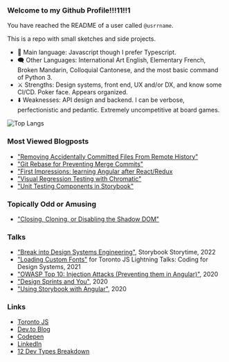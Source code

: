 ### Welcome to my Github Profile!!!11!!1

You have reached the README of a user called `@usrrname`.

This is a repo with small sketches and side projects.

- 🔡 Main language: Javascript though I prefer Typescript. 
- 🗨️ Other Languages: International Art English, Elementary French, Broken Mandarin, Colloquial Cantonese, and the most basic command of Python 3.
- ⚔️ Strengths: Design systems, front end, UX and/or DX, and know some CI/CD. Poker face. Appears organized.
- ⬇️ Weaknesses: API design and backend. I can be verbose, perfectionistic and pedantic. Extremely uncompetitive at board games.

![Top Langs](https://github-readme-stats.vercel.app/api/top-langs/?username=usrrname&layout=compact)

### Most Viewed Blogposts
- ["Removing Accidentally Committed Files From Remote History"](https://www.jenchan.biz/blog/git-rebase-for-preventing-merge-commits)
- ["Git Rebase for Preventing Merge Commits"](https://www.jenchan.biz/blog/git-rebase-for-preventing-merge-commits)
- ["First Impressions: learning Angular after React/Redux](https://www.jenchan.biz/blog/first-impressions-learning-angular-after-react-redux)
- ["Visual Regression Testing with Chromatic"](https://www.jenchan.biz/blog/storybook-and-chromatic-for-visual-regression-testing)
- ["Unit Testing Components in Storybook"](https://www.jenchan.biz/blog/unit-testing-components-in-storybook)

### Topically Odd or Amusing

- ["Closing, Cloning, or Disabling the Shadow DOM"](https://www.jenchan.biz/blog/closing-cloning-or-disabling-shadow-DOM)

### Talks
- ["Break into Design Systems Engineering"](https://www.youtube.com/watch?v=oxwDAMQGa0g), Storybook Storytime, 2022
- ["Loading Custom Fonts"](https://www.youtube.com/watch?v=qiIilX4bLgY) for Toronto JS Lightning Talks: Coding for Design Systems, 2021
- ["OWASP Top 10: Injection Attacks (Preventing them in Angular)"](https://drive.google.com/file/d/1dbVTDJtArPDh54OduRS4GJLPXlMXXX-t/view), 2020
- ["Design Sprints and You"](https://drive.google.com/file/d/1PYUTchiMVyPdRWXzrI9Yu3GaSICAaxkj/view), 2020
- ["Using Storybook with Angular"](https://drive.google.com/file/d/1PYUTchiMVyPdRWXzrI9Yu3GaSICAaxkj/view), 2020

### Links
- [Toronto JS](https://torontojs.com)
- [Dev.to Blog](https://dev.to/jenc)
- [Codepen](https://codepen.io/usrrname)
- [LinkedIn](https://www.linkedin.com/in/jennifer7chan/)
- [12 Dev Types Breakdown](https://www.12types.dev/quiz/results/assassin:75-telepath:40-tank:40-hunter:40-wizard:33-ranger:100-healer:0-mechanic:66-ghost:0-shapeshifter:66-sage:33-rogue:60--Jen#.Yc3YxUVX37h.twitter)
